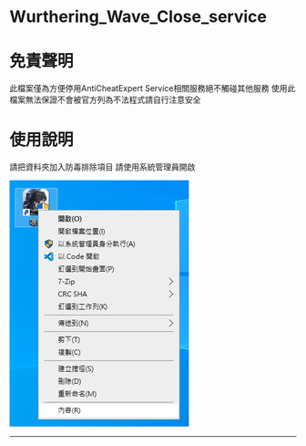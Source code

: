 # Wurthering_Wave_Close_service

# 免責聲明
此檔案僅為方便停用AntiCheatExpert Service相關服務絕不觸碰其他服務
使用此檔案無法保證不會被官方列為不法程式請自行注意安全

# 使用說明
請把資料夾加入防毒排除項目
請使用系統管理員開啟

![image](https://github.com/m216884792/Wurthering_Wave_Close_service/blob/main/img/1.png)
***
